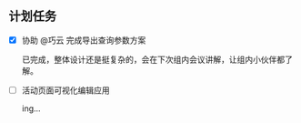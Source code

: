 ## 计划任务

- [x] 协助 @巧云 完成导出查询参数方案

  已完成，整体设计还是挺复杂的，会在下次组内会议讲解，让组内小伙伴都了解。

- [ ] 活动页面可视化编辑应用

  ing...
